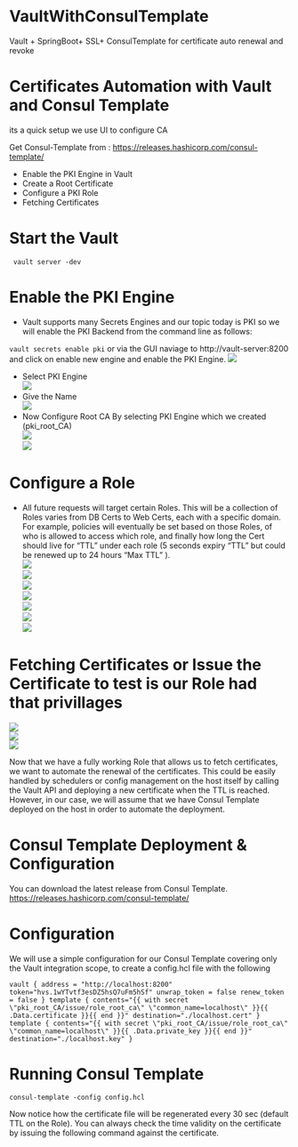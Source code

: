 # VaultWithConsulTemplate
Vault + SpringBoot+ SSL+ ConsulTemplate for certificate auto renewal and revoke

# Certificates Automation with Vault and Consul Template
its a quick setup we use UI to configure CA

Get Consul-Template from : https://releases.hashicorp.com/consul-template/
- Enable the PKI Engine in Vault
- Create a Root Certificate
- Configure a PKI Role
- Fetching Certificates

# Start the Vault
`` vault server -dev``

# Enable the PKI Engine
- Vault supports many Secrets Engines and our topic today is PKI so we will enable the PKI Backend from the command line as follows:

`` vault secrets enable pki ``
or via the GUI naviage to http://vault-server:8200 and click on enable new engine and enable the PKI Engine.
<code><img  src="https://raw.githubusercontent.com/HarshaVardhanAcharyAthaluri/VaultWithConsulTemplate/master/screenshots/1.JPG"></code><br/>
- Select PKI Engine <br/>
<code><img  src="https://raw.githubusercontent.com/HarshaVardhanAcharyAthaluri/VaultWithConsulTemplate/master/screenshots/2.JPG"></code><br/>
- Give the Name <br/>
<code><img  src="https://raw.githubusercontent.com/HarshaVardhanAcharyAthaluri/VaultWithConsulTemplate/master/screenshots/3.JPG"></code><br/>
- Now Configure Root CA By selecting PKI Engine which we created (pki_root_CA) <br/>
<code><img  src="https://raw.githubusercontent.com/HarshaVardhanAcharyAthaluri/VaultWithConsulTemplate/master/screenshots/4.JPG"></code><br/>
<code><img  src="https://raw.githubusercontent.com/HarshaVardhanAcharyAthaluri/VaultWithConsulTemplate/master/screenshots/5.JPG"></code><br/>
# Configure a Role
- All future requests will target certain Roles. This will be a collection of Roles varies from DB Certs to Web Certs, each with a specific domain. For example, policies will eventually be set based on those Roles, of who is allowed to access which role, and finally how long the Cert should live for “TTL” under each role (5 seconds expiry “TTL” but could be renewed up to 24 hours “Max TTL” ).<br/>
<code><img  src="https://raw.githubusercontent.com/HarshaVardhanAcharyAthaluri/VaultWithConsulTemplate/master/screenshots/6.JPG"></code><br/>
<code><img  src="https://raw.githubusercontent.com/HarshaVardhanAcharyAthaluri/VaultWithConsulTemplate/master/screenshots/7.JPG"></code><br/>
<code><img  src="https://raw.githubusercontent.com/HarshaVardhanAcharyAthaluri/VaultWithConsulTemplate/master/screenshots/8.JPG"></code><br/>
<code><img  src="https://raw.githubusercontent.com/HarshaVardhanAcharyAthaluri/VaultWithConsulTemplate/master/screenshots/9.JPG"></code><br/>
<code><img  src="https://raw.githubusercontent.com/HarshaVardhanAcharyAthaluri/VaultWithConsulTemplate/master/screenshots/10.JPG"></code><br/>
<code><img  src="https://raw.githubusercontent.com/HarshaVardhanAcharyAthaluri/VaultWithConsulTemplate/master/screenshots/11.JPG"></code><br/>
<code><img  src="https://raw.githubusercontent.com/HarshaVardhanAcharyAthaluri/VaultWithConsulTemplate/master/screenshots/12.JPG"></code><br/>
# Fetching Certificates or Issue the Certificate to test is our Role had that privillages
<code><img src="https://raw.githubusercontent.com/HarshaVardhanAcharyAthaluri/VaultWithConsulTemplate/master/screenshots/13.JPG"></code><br/>
<code><img src="https://raw.githubusercontent.com/HarshaVardhanAcharyAthaluri/VaultWithConsulTemplate/master/screenshots/14.JPG"></code><br/>
<code><img src="https://raw.githubusercontent.com/HarshaVardhanAcharyAthaluri/VaultWithConsulTemplate/master/screenshots/15.JPG"></code><br/>

Now that we have a fully working Role that allows us to fetch certificates, we want to automate the renewal of the certificates. This could be easily handled by schedulers or config management on the host itself by calling the Vault API and deploying a new certificate when the TTL is reached. However, in our case, we will assume that we have Consul Template deployed on the host in order to automate the deployment.

# Consul Template Deployment & Configuration 
You can download the latest release from Consul Template.
https://releases.hashicorp.com/consul-template/
# Configuration
We will use a simple configuration for our Consul Template covering only the Vault integration scope, to create a config.hcl file with the following

``
vault {
  address = "http://localhost:8200"
  token="hvs.1wYTvtf3esDZ5hsQ7uFm5hSf"
  unwrap_token = false
  renew_token = false
}
template {
contents="{{ with secret \"pki_root_CA/issue/role_root_ca\" \"common_name=localhost\" }}{{ .Data.certificate }}{{ end }}"
destination="./localhost.cert"
}
template {
  contents="{{ with secret \"pki_root_CA/issue/role_root_ca\" \"common_name=localhost\" }}{{ .Data.private_key }}{{ end }}"
  destination="./localhost.key"
}
``
# Running Consul Template
`` consul-template -config config.hcl ``

Now notice how the certificate file will be regenerated every 30 sec (default TTL on the Role). You can always check the time validity on the certificate by issuing the following command against the certificate.
